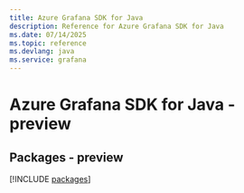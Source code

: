 ```yaml
---
title: Azure Grafana SDK for Java
description: Reference for Azure Grafana SDK for Java
ms.date: 07/14/2025
ms.topic: reference
ms.devlang: java
ms.service: grafana
---
```

# Azure Grafana SDK for Java - preview
## Packages - preview
[!INCLUDE [packages](grafana-index.md)]